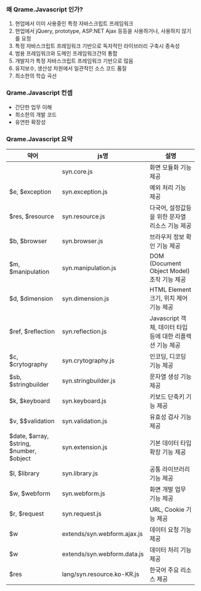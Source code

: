 ### 왜 Qrame.Javascript 인가?
1. 현업에서 이미 사용중인 특정 자바스크립트 프레임워크
2. 현업에서 jQuery, prototype, ASP.NET Ajax 등등을 사용하거나, 사용하지 않기를 요청
4. 특정 자바스크립트 프레임워크 기반으로 독자적인 라이브러리 구축시 종속성
5. 범용 프레임워크와 도메인 프레임워크간의 통합
6. 개발자가 특정 자바스크립트 프레임워크 기반으로 많음
7. 유지보수, 생산성 차원에서 일관적인 소스 코드 품질
8. 최소한의 학습 곡선

### Qrame.Javascript 컨셉
- 간단한 업무 이해
- 최소한의 개발 코드
- 유연한 확장성

### Qrame.Javascript 요약

|약어|js명|설명|
|---|---|---|
||syn.core.js|화면 모듈화 기능 제공|
|$e, $exception|syn.exception.js|예외 처리 기능 제공|
|$res, $resource|syn.resource.js|다국어, 설정값등을 위한 문자열 리소스 기능 제공|
|$b, $browser|syn.browser.js|브라우저 정보 확인 기능 제공|
|$m, $manipulation|syn.manipulation.js|DOM (Document Object Model) 조작 기능 제공|
|$d, $dimension|syn.dimension.js|HTML Element 크기, 위치 제어 기능 제공|
|$ref, $reflection|syn.reflection.js|Javascript 객체, 데이터 타입등에 대한 리플렉션 기능 제공|
|$c, $crytography|syn.crytography.js|인코딩, 디코딩 기능 제공|
|$sb, $stringbuilder|syn.stringbuilder.js|문자열 생성 기능 제공|
|$k, $keyboard|syn.keyboard.js|키보드 단축키 기능 제공|
|$v, $$validation|syn.validation.js|유효성 검사 기능 제공|
|$date, $array, $string, $number, $object|syn.extension.js|기본 데이터 타입 확장 기능 제공|
|$l, $library|syn.library.js|공통 라이브러리 기능 제공|
|$w, $webform|syn.webform.js|화면 개발 업무 기능 제공|
|$r, $request|syn.request.js|URL, Cookie 기능 제공|
|$w|extends/syn.webform.ajax.js|데이터 요청 기능 제공|
|$w|extends/syn.webform.data.js|데이터 처리 기능 제공|
|$res|lang/syn.resource.ko-KR.js|한국어 주요 리소스 제공|